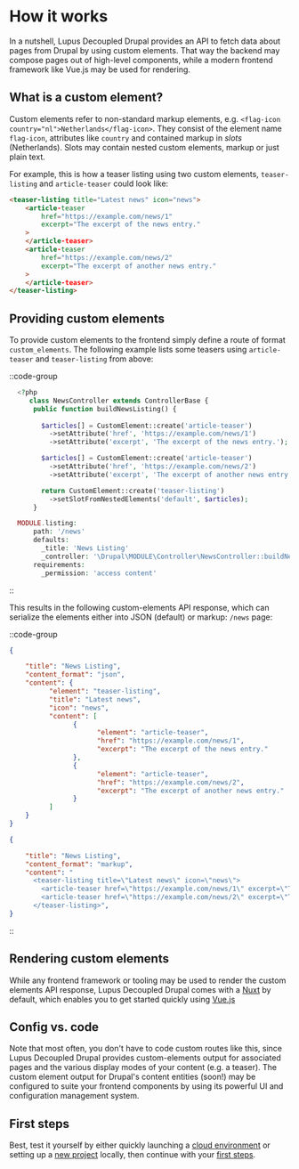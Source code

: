 # How it works

In a nutshell, Lupus Decoupled Drupal provides an API to fetch data about pages from Drupal by using custom elements. That way the backend may compose pages out of high-level components, while a modern frontend framework like Vue.js may be used for rendering.

## What is a custom element?

Custom elements refer to non-standard markup elements, e.g. `<flag-icon country="nl">Netherlands</flag-icon>`. They consist of the element name `flag-icon`, attributes like `country` and contained markup in <em>slots</em> (Netherlands). Slots may contain nested custom elements, markup or just plain text.

For example, this is how a teaser listing using two custom elements, `teaser-listing` and `article-teaser` could look like:

```html
<teaser-listing title="Latest news" icon="news">
    <article-teaser 
        href="https://example.com/news/1" 
        excerpt="The excerpt of the news entry."
    >
    </article-teaser>
    <article-teaser 
        href="https://example.com/news/2" 
        excerpt="The excerpt of another news entry."
    >
    </article-teaser>
</teaser-listing>
```

## Providing custom elements

 To provide custom elements to the frontend simply define a route of format `custom_elements`. The following example lists some teasers using `article-teaser` and `teaser-listing` from above:

::code-group

  ```php [Controller/News.php]
    <?php
       class NewsController extends ControllerBase {
        public function buildNewsListing() {
          
          $articles[] = CustomElement::create('article-teaser')
            ->setAttribute('href', 'https://example.com/news/1')
            ->setAttribute('excerpt', 'The excerpt of the news entry.');

          $articles[] = CustomElement::create('article-teaser')
            ->setAttribute('href', 'https://example.com/news/2')
            ->setAttribute('excerpt', 'The excerpt of another news entry.');

          return CustomElement::create('teaser-listing')
            ->setSlotFromNestedElements('default', $articles);
        }
  ```

  ```php [MODULE.routing.yml]
    MODULE.listing:
        path: '/news'
        defaults:
          _title: 'News Listing'
          _controller: '\Drupal\MODULE\Controller\NewsController::buildNewsListing'
        requirements:
          _permission: 'access content'

  ```
::

This results in the following custom-elements API response, which can serialize the elements either into JSON (default) or markup:
`/news` page:

::code-group

  ```json [/ce-api/news]
{

      "title": "News Listing",
      "content_format": "json",
      "content": {
            "element": "teaser-listing",
            "title": "Latest news",
            "icon": "news",
            "content": [
                  {
                        "element": "article-teaser",
                        "href": "https://example.com/news/1",
                        "excerpt": "The excerpt of the news entry."
                  },
                  {
                        "element": "article-teaser",
                        "href": "https://example.com/news/2",
                        "excerpt": "The excerpt of another news entry."
                  }
            ]
      }
}
  ```

  ```json [/ce-api/news?_content_format=markup]
  {

      "title": "News Listing",
      "content_format": "markup",
      "content": "
        <teaser-listing title=\"Latest news\" icon=\"news\">
          <article-teaser href=\"https://example.com/news/1\" excerpt=\"The excerpt of the news entry.\" slot=\"default\"></article-teaser>
          <article-teaser href=\"https://example.com/news/2\" excerpt=\"The excerpt of another news entry.\" slot=\"default\"></article-teaser>
        </teaser-listing>",
  }
  ```
::


## Rendering custom elements

While any frontend framework or tooling may be used to render the custom elements API response, Lupus Decoupled Drupal comes with a [Nuxt](https://nuxt.com) by default, which enables you to get started quickly using [Vue.js](https://vuejs.org)


## Config vs. code

Note that most often, you don't have to code custom routes like this, since Lupus Decoupled Drupal provides custom-elements output for associated pages and the various display modes of your content (e.g. a teaser). The custom element output for Drupal's content entities  (soon!) may be configured to suite your frontend components by using its powerful UI and configuration management system.

## First steps

Best, test it yourself by either quickly launching a [cloud environment](/get-started/play-online) or setting up a [new project](/get-started/create-new-project) locally, then continue with your [first steps](/get-started/first-steps).

